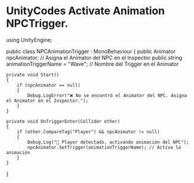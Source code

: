 # UnityCodes Activate Animation NPCTrigger.

using UnityEngine;

public class NPCAnimationTrigger : MonoBehaviour
{
    public Animator npcAnimator; // Asigna el Animator del NPC en el Inspector
    public string animationTriggerName = "Wave"; // Nombre del Trigger en el Animator

    private void Start()
    {
        if (npcAnimator == null)
        {
            Debug.LogError("❌ No se encontró el Animator del NPC. Asigna el Animator en el Inspector.");
        }
    }

    private void OnTriggerEnter(Collider other)
    {
        if (other.CompareTag("Player") && npcAnimator != null)
        {
            Debug.Log("👋 Player detectado, activando animación del NPC");
            npcAnimator.SetTrigger(animationTriggerName); // Activa la animación
        }
    }
}
